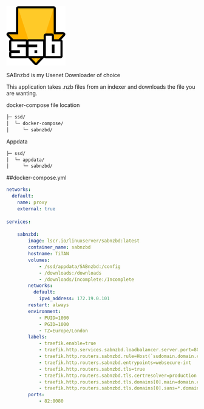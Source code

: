
![](images/sabnzbd.png)

SABnzbd is my Usenet Downloader of choice

This application takes .nzb files from an indexer and downloads the file you are wanting.


docker-compose file location

``` bash
├─ ssd/
│  └─ docker-compose/
│     └─ sabnzbd/
```

Appdata

``` bash
├─ ssd/
│  └─ appdata/
│     └─ sabnzbd/
```  

##docker-compose.yml

``` yaml
networks:
  default:
    name: proxy
    external: true

services:

    sabnzbd:
        image: lscr.io/linuxserver/sabnzbd:latest
        container_name: sabnzbd
        hostname: TiTAN
        volumes:
            - /ssd/appdata/SABnzbd:/config
            - /downloads:/downloads
            - /downloads/Incomplete:/Incomplete
        networks:
          default:
            ipv4_address: 172.19.0.101
        restart: always
        environment:
            - PUID=1000
            - PGID=1000
            - TZ=Europe/London
        labels:
            - traefik.enable=true
            - traefik.http.services.sabnzbd.loadbalancer.server.port=8080
            - traefik.http.routers.sabnzbd.rule=Host(`sudomain.domain.co.uk`)
            - traefik.http.routers.sabnzbd.entrypoints=websecure-int
            - traefik.http.routers.sabnzbd.tls=true
            - traefik.http.routers.sabnzbd.tls.certresolver=production
            - traefik.http.routers.sabnzbd.tls.domains[0].main=domain.co.uk
            - traefik.http.routers.sabnzbd.tls.domains[0].sans=*.domain.co.uk
        ports:
            - 82:8080
```
